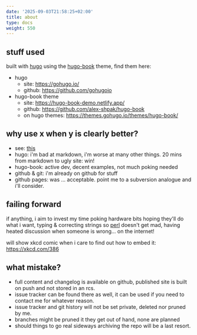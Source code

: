 ```yaml
---
date: '2025-09-03T21:58:25+02:00'
title: about
type: docs
weight: 550
---
```


## stuff used

built with [hugo](https://gohugo.io/) using the [hugo-book](https://themes.gohugo.io/themes/hugo-book/) theme, find them here:

* hugo
  * site: https://gohugo.io/
  * github: https://github.com/gohugoio
* hugo-book theme
  * site: https://hugo-book-demo.netlify.app/
  * github: https://github.com/alex-shpak/hugo-book
  * on hugo themes: https://themes.gohugo.io/themes/hugo-book/

## why use x when y is clearly better?

* see: [this](#failing-forward)
* hugo: i'm bad at markdown, i'm worse at many other things. 20 mins from markdown to ugly site: win!
* hugo-book: active dev, decent examples, not much poking needed
* github & git: i'm already on github for stuff
* github pages: was ... acceptable. point me to a subversion analogue and i'll consider.

## failing forward

if anything, i aim to invest my time poking hardware bits hoping they'll do what i want, typing & correcting
strings so [perl](https://www.perl.com/) doesn't get mad, having heated discussion when someone is wrong...
on the internet!

will show xkcd comic when i care to find out how to embed it: https://xkcd.com/386

## what mistake?

* full content and changelog is available on github, published site is built on push and not stored in an rcs.
* issue tracker can be found there as well, it can be used if you need to contact me for whatever reason.
* issue tracker and git history will not be set private, deleted nor pruned by me.
* branches might be pruned it they get out of hand, none are planned
* should things to go real sideways archiving the repo will be a last resort.
